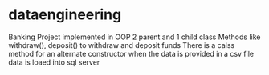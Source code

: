 # dataengineering

Banking Project implemented in OOP
2 parent and 1 child class
Methods like withdraw(), deposit() to withdraw and deposit funds
There is a calss method for an alternate constructor when the data is provided in a csv file
data is loaed into sql server

